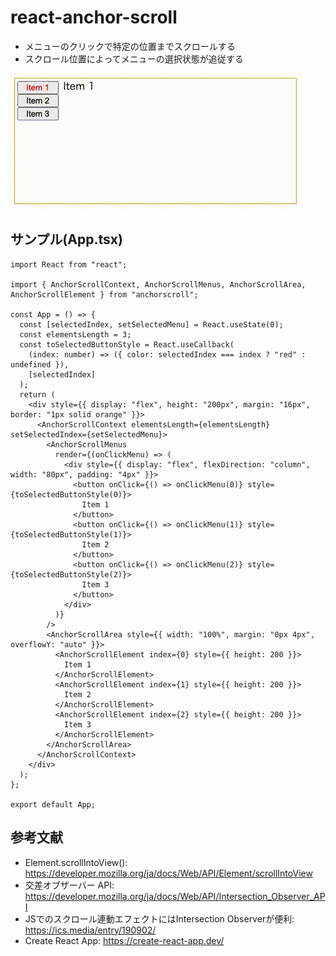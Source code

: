 # react-anchor-scroll

- メニューのクリックで特定の位置までスクロールする
- スクロール位置によってメニューの選択状態が追従する

<img src="./anchor-scroll-demo.gif"/>

## サンプル(App.tsx)

```tsx
import React from "react";

import { AnchorScrollContext, AnchorScrollMenus, AnchorScrollArea, AnchorScrollElement } from "anchorscroll";

const App = () => {
  const [selectedIndex, setSelectedMenu] = React.useState(0);
  const elementsLength = 3;
  const toSelectedButtonStyle = React.useCallback(
    (index: number) => ({ color: selectedIndex === index ? "red" : undefined }),
    [selectedIndex]
  );
  return (
    <div style={{ display: "flex", height: "200px", margin: "16px", border: "1px solid orange" }}>
      <AnchorScrollContext elementsLength={elementsLength} setSelectedIndex={setSelectedMenu}>
        <AnchorScrollMenus
          render={(onClickMenu) => (
            <div style={{ display: "flex", flexDirection: "column", width: "80px", padding: "4px" }}>
              <button onClick={() => onClickMenu(0)} style={toSelectedButtonStyle(0)}>
                Item 1
              </button>
              <button onClick={() => onClickMenu(1)} style={toSelectedButtonStyle(1)}>
                Item 2
              </button>
              <button onClick={() => onClickMenu(2)} style={toSelectedButtonStyle(2)}>
                Item 3
              </button>
            </div>
          )}
        />
        <AnchorScrollArea style={{ width: "100%", margin: "0px 4px", overflowY: "auto" }}>
          <AnchorScrollElement index={0} style={{ height: 200 }}>
            Item 1
          </AnchorScrollElement>
          <AnchorScrollElement index={1} style={{ height: 200 }}>
            Item 2
          </AnchorScrollElement>
          <AnchorScrollElement index={2} style={{ height: 200 }}>
            Item 3
          </AnchorScrollElement>
        </AnchorScrollArea>
      </AnchorScrollContext>
    </div>
  );
};

export default App;
```

## 参考文献

- Element.scrollIntoView(): https://developer.mozilla.org/ja/docs/Web/API/Element/scrollIntoView
- 交差オブザーバー API: https://developer.mozilla.org/ja/docs/Web/API/Intersection_Observer_API
- JSでのスクロール連動エフェクトにはIntersection Observerが便利: https://ics.media/entry/190902/
- Create React App: https://create-react-app.dev/
